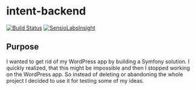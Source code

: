 intent-backend
==============

[![Build Status](https://travis-ci.org/lkochniss/intent-backend.svg)](https://travis-ci.org/lkochniss/intent-backend)
[![SensioLabsInsight](https://insight.sensiolabs.com/projects/fb1c0bab-ea7f-4185-89c1-e80dcbfc3fe5/big.png)](https://insight.sensiolabs.com/projects/fb1c0bab-ea7f-4185-89c1-e80dcbfc3fe5)


## Purpose

I wanted to get rid of my WordPress app by building a Symfony solution. I quickly realized, that this 
might be impossible and then I stopped working on the WordPress app. So instead of deleting or abandoning
the whole project I decided to use it for testing some of my ideas.
